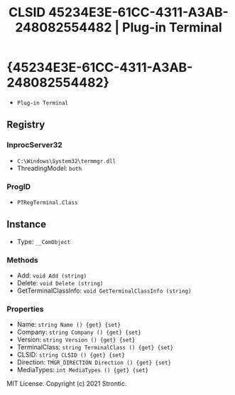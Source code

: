 ﻿---
title: "CLSID 45234E3E-61CC-4311-A3AB-248082554482 | Plug-in Terminal"
excerpt: What is COM-Object CLSID 45234E3E-61CC-4311-A3AB-248082554482?
---

# {45234E3E-61CC-4311-A3AB-248082554482}

* `Plug-in Terminal`

## Registry


### InprocServer32

* `C:\Windows\System32\termmgr.dll`
* ThreadingModel: `both`

### ProgID

* `PTRegTerminal.Class`

## Instance

* Type: `__ComObject`

### Methods

* Add: `void Add (string)`
* Delete: `void Delete (string)`
* GetTerminalClassInfo: `void GetTerminalClassInfo (string)`

### Properties

* Name: `string Name () {get} {set} `
* Company: `string Company () {get} {set} `
* Version: `string Version () {get} {set} `
* TerminalClass: `string TerminalClass () {get} {set} `
* CLSID: `string CLSID () {get} {set} `
* Direction: `TMGR_DIRECTION Direction () {get} {set} `
* MediaTypes: `int MediaTypes () {get} {set} `

MIT License. Copyright (c) 2021 Strontic.


